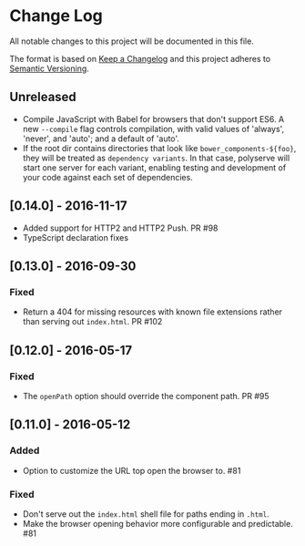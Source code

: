 # Change Log

All notable changes to this project will be documented in this file.

The format is based on [Keep a Changelog](http://keepachangelog.com/)
and this project adheres to [Semantic Versioning](http://semver.org/).

## Unreleased

* Compile JavaScript with Babel for browsers that don't support ES6. A new
`--compile` flag controls compilation, with valid values of 'always', 'never',
and 'auto'; and a default of 'auto'.
* If the root dir contains directories that look like `bower_components-${foo}`, they will be treated as `dependency variants`. In that case, polyserve will start one server for each variant, enabling testing and development of your code against each set of dependencies.

## [0.14.0] - 2016-11-17

* Added support for HTTP2 and HTTP2 Push. PR #98
* TypeScript declaration fixes

## [0.13.0] - 2016-09-30

### Fixed
* Return a 404 for missing resources with known file extensions rather than serving out `index.html`. PR #102

## [0.12.0] - 2016-05-17

### Fixed
* The `openPath` option should override the component path. PR #95

## [0.11.0] - 2016-05-12

### Added
* Option to customize the URL top open the browser to. #81

### Fixed
* Don't serve out the `index.html` shell file for paths ending in `.html`.
* Make the browser opening behavior more configurable and predictable. #81
